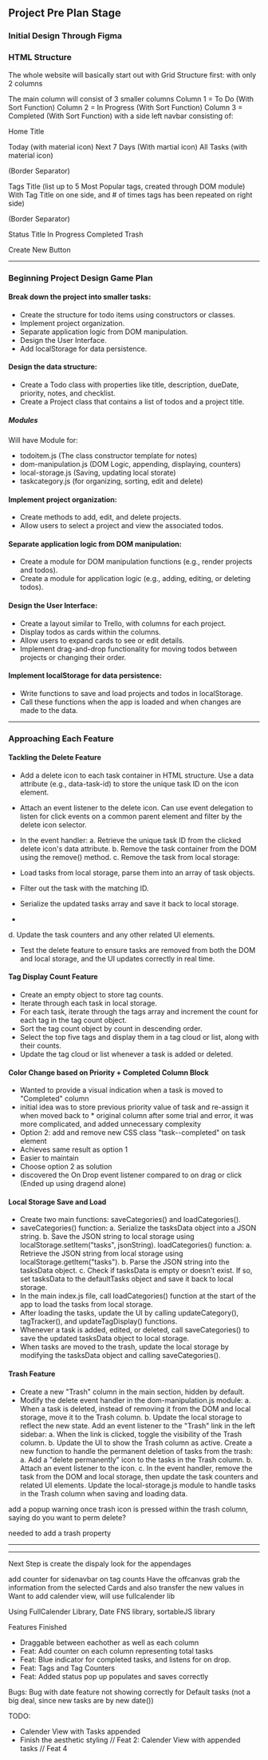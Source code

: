 ## Project Pre Plan Stage

### Initial Design Through Figma


### HTML Structure
The whole website will basically start out with Grid Structure first:
with only 2 columns

The main column will consist of 3 smaller columns
Column 1 = To Do (With Sort Function)
Column 2 = In Progress (With Sort Function)
Column 3 = Completed (With Sort Function)
with a side left navbar consisting of:

Home Title

Today (with material icon)
Next 7 Days (With martial icon)
All Tasks (with material icon)

(Border Separator)

Tags Title
(list up to 5 Most Popular tags, created through DOM module)
With Tag Title on one side, and # of times tags has been repeated on right side)

(Border Separator)

Status Title
In Progress
Completed
Trash

Create New Button

---

### Beginning Project Design Game Plan

#### Break down the project into smaller tasks:
* Create the structure for todo items using constructors or classes.
* Implement project organization.
* Separate application logic from DOM manipulation.
* Design the User Interface.
* Add localStorage for data persistence.

#### Design the data structure:
* Create a Todo class with properties like title, description, dueDate, priority, notes, and checklist.
* Create a Project class that contains a list of todos and a project title.
##### Modules
Will have Module for:
* todoitem.js (The class constructor template for notes)
* dom-manipulation.js (DOM Logic, appending, displaying, counters)
* local-storage.js (Saving, updating local storate)
* taskcategory.js (for organizing, sorting, edit and delete)


#### Implement project organization:
* Create methods to add, edit, and delete projects.
* Allow users to select a project and view the associated todos.

#### Separate application logic from DOM manipulation:
* Create a module for DOM manipulation functions (e.g., render projects and todos).
* Create a module for application logic (e.g., adding, editing, or deleting todos).

#### Design the User Interface:
* Create a layout similar to Trello, with columns for each project.
* Display todos as cards within the columns.
* Allow users to expand cards to see or edit details.
* Implement drag-and-drop functionality for moving todos between projects or changing their order.

#### Implement localStorage for data persistence:
* Write functions to save and load projects and todos in localStorage.
* Call these functions when the app is loaded and when changes are made to the data.

----------------------------------------

### Approaching Each Feature 
#### Tackling the Delete Feature
* Add a delete icon to each task container in HTML structure. Use a data attribute (e.g., data-task-id) to store the unique task ID on the icon element.

* Attach an event listener to the delete icon. Can use event delegation to listen for click events on a common parent element and filter by the delete icon selector.

* In the event handler:
a. Retrieve the unique task ID from the clicked delete icon's data attribute.
b. Remove the task container from the DOM using the remove() method.
c. Remove the task from local storage:
* Load tasks from local storage, parse them into an array of task objects.
* Filter out the task with the matching ID.
* Serialize the updated tasks array and save it back to local storage.
* 
d. Update the task counters and any other related UI elements.
* Test the delete feature to ensure tasks are removed from both the DOM and local storage, and the UI updates correctly in real time.

#### Tag Display Count Feature
* Create an empty object to store tag counts.
* Iterate through each task in local storage.
* For each task, iterate through the tags array and increment the count for each tag in the tag count object.
* Sort the tag count object by count in descending order.
* Select the top five tags and display them in a tag cloud or list, along with their counts.
* Update the tag cloud or list whenever a task is added or deleted.


#### Color Change based on Priority + Completed Column Block
* Wanted to provide a visual indication when a task is moved to "Completed" column
* initial idea was to store previous priority value of task and re-assign it when moved back to * original column after some trial and error, it was more complicated, and added unnecessary complexity
* Option 2: add and remove new CSS class "task--completed" on task element
* Achieves same result as option 1
* Easier to maintain
* Choose option 2 as solution
* discovered the On Drop event listener compared to on drag or click (Ended up using dragend alone)

#### Local Storage Save and Load
* Create two main functions: saveCategories() and loadCategories().
* saveCategories() function:
a. Serialize the tasksData object into a JSON string.
b. Save the JSON string to local storage using localStorage.setItem("tasks", jsonString).
loadCategories() function:
a. Retrieve the JSON string from local storage using localStorage.getItem("tasks").
b. Parse the JSON string into the tasksData object.
c. Check if tasksData is empty or doesn't exist. If so, set tasksData to the defaultTasks object and save it back to local storage.
* In the main index.js file, call loadCategories() function at the start of the app to load the tasks from local storage.
* After loading the tasks, update the UI by calling updateCategory(), tagTracker(), and updateTagDisplay() functions.
* Whenever a task is added, edited, or deleted, call saveCategories() to save the updated tasksData object to local storage.
* When tasks are moved to the trash, update the local storage by modifying the tasksData object and calling saveCategories().

#### Trash Feature
* Create a new "Trash" column in the main section, hidden by default.
* Modify the delete event handler in the dom-manipulation.js module:
a. When a task is deleted, instead of removing it from the DOM and local storage, move it to the Trash column.
b. Update the local storage to reflect the new state.
Add an event listener to the "Trash" link in the left sidebar:
a. When the link is clicked, toggle the visibility of the Trash column.
b. Update the UI to show the Trash column as active.
Create a new function to handle the permanent deletion of tasks from the trash:
a. Add a "delete permanently" icon to the tasks in the Trash column.
b. Attach an event listener to the icon.
c. In the event handler, remove the task from the DOM and local storage, then update the task counters and related UI elements.
Update the local-storage.js module to handle tasks in the Trash column when saving and loading data.

add a popup warning once trash icon is pressed within the trash column, saying do you want to perm delete?

needed to add a trash property

----------------------------------------


----------------------------------------

Next Step is create the dispaly look for the appendages



add counter for sidenavbar on tag counts
Have the offcanvas grab the information from the selected Cards and also transfer the new values in
Want to add calender view, will use fullcalender lib



Using FullCalender Library, Date FNS library, sortableJS library

Features Finished
* Draggable between eachother as well as each column
* Feat: Add counter on each column representing total tasks
* Feat: Blue indicator for completed tasks, and listens for on drop.
* Feat: Tags and Tag Counters
* Feat: Added status pop up populates and saves correctly


Bugs:
Bug with date feature not showing correctly for Default tasks (not a big deal, since new tasks are by new date())

TODO: 
* Calender View with Tasks appended
* Finish the aesthetic styling
// Feat 2: Calender View with appended tasks
// Feat 4